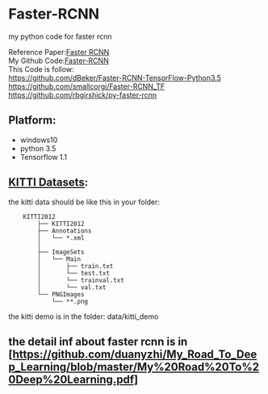# Faster-RCNN 

my python code for faster rcnn

Reference Paper:[Faster RCNN](https://arxiv.org/abs/1506.01497)   
My Github Code:[Faster-RCNN](https://github.com/duanyzhi/Faster-RCNN)   
This Code is follow:   
     https://github.com/dBeker/Faster-RCNN-TensorFlow-Python3.5   
     https://github.com/smallcorgi/Faster-RCNN_TF   
     https://github.com/rbgirshick/py-faster-rcnn   

## Platform:
- windows10
- python 3.5
- Tensorflow 1.1


## [KITTI Datasets](http://www.cvlibs.net/datasets/kitti/eval_object.php):
the kitti data should be like this in your folder: 

```  
	KITTI2012   
	    ├── KITTI2012    
	    ├── Annotations  
	    │   └── *.xml  
	    │  
	    ├── ImageSets  
	    │   └── Main  
	    │       ├── train.txt  
	    │       └── test.txt  
		│       └── trainval.txt  
		│       └── val.txt  
	    └── PNGImages  
	        └── **.png   

```   
the kitti demo is in the folder: data/kitti_demo  

## the detail inf about faster rcnn is in [https://github.com/duanyzhi/My_Road_To_Deep_Learning/blob/master/My%20Road%20To%20Deep%20Learning.pdf]  


